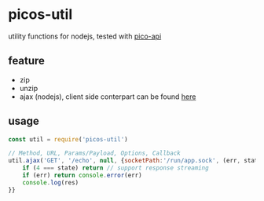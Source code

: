 # picos-util
utility functions for nodejs, tested with [pico-api](https://github.com/ldarren/pico-api)

## feature
- zip
- unzip
- ajax (nodejs), client side conterpart can be found [here](https://github.com/ldarren/lean/blob/master/src/js/__.js#L43)

## usage
```javascript
const util = require('picos-util')

// Method, URL, Params/Payload, Options, Callback
util.ajax('GET', '/echo', null, {socketPath:'/run/app.sock', (err, state, res) => {
	if (4 === state) return // support response streaming
	if (err) return console.error(err)
	console.log(res)
}}
```
